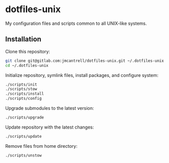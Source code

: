 # dotfiles-unix

My configuration files and scripts common to all UNIX-like systems.

## Installation

Clone this repository:

```sh
git clone git@gitlab.com:jmcantrell/dotfiles-unix.git ~/.dotfiles-unix
cd ~/.dotfiles-unix
```

Initialize repository, symlink files, install packages, and configure system:

```sh
./scripts/init
./scripts/stow
./scripts/install
./scripts/config
```

Upgrade submodules to the latest version:

```sh
./scripts/upgrade
```

Update repository with the latest changes:

```sh
./scripts/update
```

Remove files from home directory:

```sh
./scripts/unstow
```
